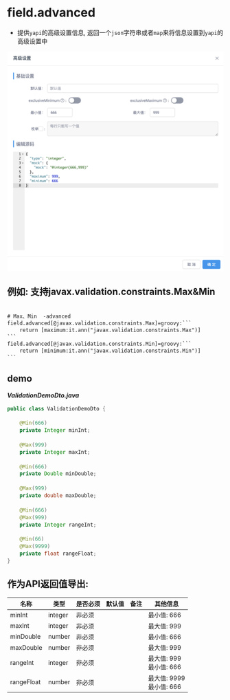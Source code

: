 # field.advanced

- 提供`yapi`的高级设置信息, 返回一个`json`字符串或者`map`来将信息设置到`yapi`的高级设置中

![avatar](/asset/yapi-advanced.png)

## 例如: 支持javax.validation.constraints.Max&Min

``````properties

# Max、Min  -advanced
field.advanced[@javax.validation.constraints.Max]=groovy:```
    return [maximum:it.ann("javax.validation.constraints.Max")]
```
field.advanced[@javax.validation.constraints.Min]=groovy:```
    return [minimum:it.ann("javax.validation.constraints.Min")]
```

``````

## demo

***ValidationDemoDto.java***

```java
public class ValidationDemoDto {

    @Min(666)
    private Integer minInt;

    @Max(999)
    private Integer maxInt;

    @Min(666)
    private Double minDouble;

    @Max(999)
    private double maxDouble;

    @Min(666)
    @Max(999)
    private Integer rangeInt;

    @Min(66)
    @Max(9999)
    private float rangeFloat;
}
```

## 作为API返回值导出:

| 名称 | 类型 | 是否必须 | 默认值 | 备注 | 其他信息 |
| --- | --- | --- | --- | --- | --- |
| minInt | integer | 非必须 |  |  | 最小值: 666 |
| maxInt | integer | 非必须 |  |  | 最大值: 999 |
| minDouble | number | 非必须 |  |  | 最小值: 666 |
| maxDouble | number | 非必须 |  |  | 最大值: 999 |
| rangeInt | integer | 非必须 |  |  | 最大值: 999<br>最小值: 666 |
| rangeFloat | number | 非必须 |  |  | 最大值: 9999<br>最小值: 666 |